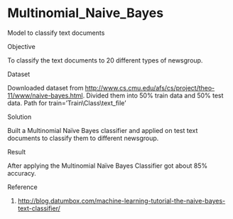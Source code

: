 # Multinomial_Naive_Bayes
Model to classify text documents

Objective

To classify the text documents to 20 different types of newsgroup.

Dataset

Downloaded dataset from http://www.cs.cmu.edu/afs/cs/project/theo-11/www/naive-bayes.html.
Divided them into 50% train data and 50% test data.
Path for train=’Train\Class\text_file’

Solution 

Built a Multinomial Naïve Bayes classifier and applied on test text documents to classify them to different newsgroup.

Result

After applying the Multinomial Naïve Bayes Classifier got about 85% accuracy.

Reference

1.  http://blog.datumbox.com/machine-learning-tutorial-the-naive-bayes-text-classifier/

